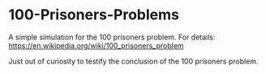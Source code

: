 # 100-Prisoners-Problems
A simple simulation for the 100 prisoners problem. For details: https://en.wikipedia.org/wiki/100_prisoners_problem

Just out of curiosity to testify the conclusion of the 100 prisoners problem.

